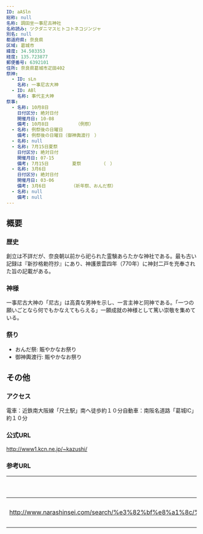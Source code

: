 ```yaml
---
ID: aASln
総称: null
名称: 調田坐一事尼古神社
名称読み: ツクダニマスヒトコトネコジンジャ
別名: null
都道府県: 奈良県
区域: 葛城市
緯度: 34.503353
経度: 135.723877
郵便番号: 6392101
住所: 奈良県葛城市疋田402
祭神:
  - ID: sLn
    名称: 一事尼古大神
  - ID: ABl
    名称: 事代主大神
祭事:
  - 名称: 10月8日
    日付区分: 絶対日付
    開催月日: 10-08
    備考: 10月8日          （例祭）
  - 名称: 例祭後の日曜日
    備考: 例祭後の日曜日（御神輿渡行　）
  - 名称: null
  - 名称: 7月15日夏祭
    日付区分: 絶対日付
    開催月日: 07-15
    備考: 7月15日　       夏祭　　　　　（　）
  - 名称: 3月6日
    日付区分: 絶対日付
    開催月日: 03-06
    備考: 3月6日　　      （祈年祭、おんだ祭）
  - 名称: null
    備考: null
---
```


## 概要

### 歴史

創立は不詳だが、奈良朝以前から祀られた霊験あらたかな神社である。最も古い記録は『新抄格勅符抄』にあり、神護景雲四年（770年）に神封二戸を充奉された旨の記載がある。

### 神様

一事尼古大神の「尼古」は高貴な男神を示し、一言主神と同神である。「一つの願いごとなら何でもかなえてもらえる」一願成就の神様として篤い崇敬を集めている。

### 祭り

- おんだ祭: 賑やかなお祭り
- 御神輿渡行: 賑やかなお祭り

## その他

### アクセス

電車：近鉄南大阪線「尺土駅」南へ徒歩約１０分自動車：南阪名道路「葛城IC」約１０分

### 公式URL

http://www1.kcn.ne.jp/~kazushi/

### 参考URL

| URL                                                                                                                                     | 説明   |
| --------------------------------------------------------------------------------------------------------------------------------------- | ------ |
| http://www.narashinsei.com/search/%e3%82%bf%e8%a1%8c/%e8%aa%bf%e7%94%b0%e5%9d%90%e4%b8%80%e4%ba%8b%e5%b0%bc%e5%8f%a4%e7%a5%9e%e7%a4%be/ | 神社庁 |
